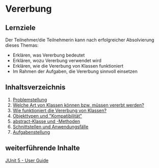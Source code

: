 # Vererbung

## Lernziele
Der Teilnehmer/die Teilnehmerin kann nach erfolgreicher Absolvierung dieses Themas:
- Erklären, was Vererbung bedeutet
- Erklären, wozu Vererbung verwendet wird
- Erklären, wie die Vererbung von Klassen funktioniert
- Im Rahmen der Aufgaben, die Vererbung sinnvoll einsetzen

## Inhaltsverzeichnis

1. [Problemstellung](01-problemstellung.md)
1. [Welche Art von Klassen können bzw. müssen vererbt werden?](02-arten-der-vererbung.md)
1. [Wie funktioniert die Vererbung von Klassen?](03-vererbung-und-wie.md)
1. [Objekttypen und "Kompatibilität"](04-type-cast-instanceof.md)
1. [abstract-Klasse und -Methoden](05-abstract-class-methods.md)
1. [Schnittstellen und Anwendungsfälle](06-schnittstellen.md)
1. [Aufgabenstellung](XX-aufgabenstellung.md)

## weiterführende Inhalte

[JUnit 5 - User Guide](https://junit.org/junit5/docs/current/user-guide/)
